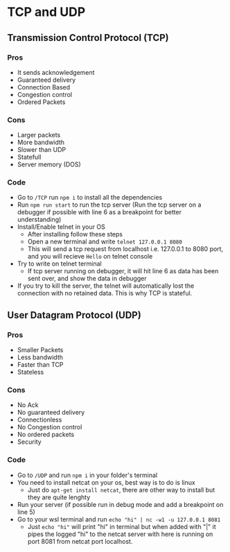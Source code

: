 # TCP and UDP

## Transmission Control Protocol (TCP)

### Pros

- It sends acknowledgement
- Guaranteed delivery
- Connection Based
- Congestion control
- Ordered Packets

### Cons

- Larger packets
- More bandwidth
- Slower than UDP
- Statefull
- Server memory (DOS)

### Code

- Go to `/TCP` run `npm i` to install all the dependencies
- Run `npm run start` to run the tcp server (Run the tcp server on a debugger if possible with line 6 as a breakpoint for better understanding)
- Install/Enable telnet in your OS
  - After installing follow these steps
  - Open a new terminal and write `telnet 127.0.0.1 8080`
  - This will send a tcp request from localhost i.e. 127.0.0.1 to 8080 port, and you will recieve `Hello` on telnet console
- Try to write on telnet terminal
  - If tcp server running on debugger, it will hit line 6 as data has been sent over, and show the data in debugger
- If you try to kill the server, the telnet will automatically lost the connection with no retained data. This is why TCP is stateful.

## User Datagram Protocol (UDP)

### Pros

- Smaller Packets
- Less bandwidth
- Faster than TCP
- Stateless

### Cons

- No Ack
- No guaranteed delivery
- Connectionless
- No Congestion control
- No ordered packets
- Security

### Code

- Go to `/UDP` and run `npm i` in your folder's terminal
- You need to install netcat on your os, best way is to do is linux
  - Just do `apt-get install netcat`, there are other way to install but they are quite lenghty
- Run your server (if possible run in debug mode and add a breakpoint on line 5)
- Go to your wsl terminal and run `echo "hi" | nc -w1 -u 127.0.0.1 8081`
  - Just `echo "hi"` will print "hi" in terminal but when added with "|" it pipes the logged "hi" to the netcat server with here is running on port 8081 from netcat port localhost.
